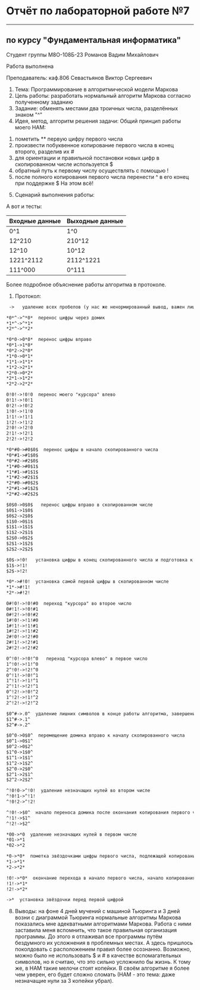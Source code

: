 # Отчёт по лабораторной работе №7

---

## по курсу "Фундаментальная информатика"


Студент группы М8О-108Б-23 Романов Вадим Михайлович

Работа выполнена

Преподаватель: каф.806 Севастьянов Виктор Сергеевич

1. Тема: Программирование в алгоритмической модели Маркова
2. Цель работы: разработать нормальный алгоритм Маркова согласно полученному заданию
3. Задание: обменять местами два троичных числа, разделённых знаком "^"
4. Идея, метод, алгоритм решения задачи:
    Общий принцип работы моего НАМ:
1) пометить ** первую цифру первого числа
2) произвести побуквенное копирование первого числа в конец второго, разделив их #
3) для ориентации и правильной постановки новых цифр в скопированном числе используется $
4) обратный путь к первому числу осуществлять с помощью !
5) после полного копирования первого числа перенести ^ в его конец при поддержке $
    На этом всё!

5. Сценарий выполнения работы:

А вот и тесты:

|Входные данные|Выходные данные|
|--------------|---------------|
|0^1           |1^0            |
|12^210        |210^12         |
|12^10         |10^12          |
|1221^2112     |2112^1221      |
|111^000       |0^111          |

Более подробное объяснение работы алгоритма в протоколе.

1. Протокол:
```txt
 ->   удаление всех пробелов (у нас же ненормированный вывод, важен лишь ответ)

*0*^->^*0*  перенос цифры через домик
*1*^->^*1*
*2*^->^*2*

*0*0->0*0*  перенос цифры вправо
*0*1->1*0*
*0*2->2*0*
*1*0->0*1*
*1*1->1*1*
*1*2->2*1*
*2*0->0*2*
*2*1->1*2*
*2*2->2*2*

0!0!->!0!0  перенос моего "курсора" влево
0!1!->!0!1
0!2!->!0!2
1!0!->!1!0
1!1!->!1!1
1!2!->!1!2
2!0!->!2!0
2!1!->!2!1
2!2!->!2!2

*0*#0->#0$0$  перенос цифры в начало скопированного числа
*0*#1->#1$0$
*0*#2->#2$0$
*1*#0->#0$1$
*1*#1->#1$1$
*1*#2->#2$1$
*2*#0->#0$2$
*2*#1->#1$2$
*2*#2->#2$2$

$0$0->0$0$   перенос цифры вправо в скопированном числе
$0$1->1$0$
$0$2->2$0$
$1$0->0$1$
$1$1->1$1$
$1$2->2$1$
$2$0->0$2$
$2$1->1$2$
$2$2->2$2$

$0$->!0!   установка цифры в конец скопированного числа и подготовка к движению влево
$1$->!1!
$2$->!2!

*0*->#!0!  установка самой первой цифры в скопированном числе
*1*->#!1!
*2*->#!2!

0#!0!->!0!#0  переход "курсора" во второе число
0#!1!->!0!#1
0#!2!->!0!#2
1#!0!->!1!#0
1#!1!->!1!#1
1#!2!->!1!#2
2#!0!->!2!#0
2#!1!->!2!#1
2#!2!->!2!#2

0^!0!->!0!^0   переход "курсора влево" в первое число
1^!0!->!1!^0
2^!0!->!2!^0
0^!1!->!0!^1
1^!1!->!1!^1
2^!1!->!2!^1
0^!2!->!0!^2
1^!2!->!1!^2
2^!2!->!2!^2

$0^#->.0^  удаление лишних символов в конце работы алгоритма, завершение работы
$1^#->.1^
$2^#->.2^

$0^0->0$0^  перемещение домика вправо к началу скопированного числа
$0^1->0$1^
$0^2->0$2^
$1^0->1$0^
$1^1->1$1^
$1^2->1$2^
$2^0->2$0^
$2^1->2$1^
$2^2->2$2^

^!0!0->^!0!  удаление незначащих нулей во втором числе
^!0!1->^!1!
^!0!2->^!2!

^!0!->$0^  начало переноса домика после окончания копирования первого числа
^!1!->$1^
^!2!->$2^

*00->*0  удаление незначащих нулей в первом числе
*01->*1
*02->*2

*0->*0*  пометка звёздочками цифры первого числа, подлежащей копированию
*1->*1*
*2->*2*

!0!->*0*  окончание перехода в начало первого числа, начало копирования следущей цифры
!1!->*1*
!2!->*2*

->*  установка звёздочки перед первой цифрой
``` 

8. Выводы: на фоне 4 дней мучений с машиной Тьюринга и 3 дней возни с диаграммой Тьюринга нормальные алгоритмы Маркова показались мне адекватными алгоритмами Маркова. Работа с ними заставила меня вспомнить, что такое правильная организация программы. До этого я отлаживал все программы путём бездумного их усложнения в проблемных местах. А здесь пришлось поколдовать с расположением правил более осознанно. Возможно, можно было не использовать $ и # в качестве вспомагательных символов, но я считаю, что это сильно усложнило бы жизнь. К тому же, в НАМ такие мелочи стоят копейки. В своём алгоритме я более чем уверен, его будет сложно сломать (НАМ - это тема: даже незначащие нули за 3 копейки убрал).